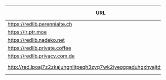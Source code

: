 |URL|Network|Version|Location|Behind Cloudflare?|Comment|
|-|-|-|-|-|-|
|https://redlib.perennialte.ch|WWW|v0.35.1|🇦🇺 AU|✅||
|https://lr.ptr.moe|WWW|v0.35.1|🇩🇪 DE|✅||
|https://redlib.nadeko.net|WWW|v0.35.1|🇨🇱 CL||I don't like reddit.|
|https://redlib.private.coffee|WWW|v0.35.1|🇦🇹 AT|||
|https://redlib.privacy.com.de|WWW|v0.35.1|🇩🇪 DE|||
|http://red.lpoaj7z2zkajuhgnlltpeqh3zyq7wk2iyeggqaduhgxhyajtdt2j7wad.onion|Tor|v0.35.1|🇩🇪 DE||Onion of red.artemislena.eu|
